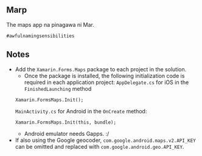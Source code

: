 ## Marp
The maps app na pinagawa ni Mar.

`#awfulnamingsensibilities`

## Notes
* Add the `Xamarin.Forms.Maps` package to each project in the solution.
	* Once the package is installed, the following initialization code is required in each application project:
	`AppDelegate.cs` for iOS in the `FinishedLaunching` method
	```
	Xamarin.FormsMaps.Init();
	```
	`MainActivity.cs` for Android in the `OnCreate` method:
	```
	Xamarin.FormsMaps.Init(this, bundle);
	```
	* Android emulator needs Gapps. :/
* If also using the Google geocoder, `com.google.android.maps.v2.API_KEY` can be omitted and replaced with `com.google.android.geo.API_KEY`.
